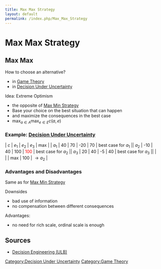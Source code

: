 ```yaml
---
title: Max Max Strategy
layout: default
permalink: /index.php/Max_Max_Strategy
---
```


# Max Max Strategy

## Max Max
How to choose an alternative? 
- in [Game Theory](Game_Theory)
- in [Decision Under Uncertainty](Decision_Under_Uncertainty)


Idea: Extreme Optimism
- the opposite of [Max Min Strategy](Max_Min_Strategy)
- Base your choice on the best situation that can happen 
- and maximize the consequences in the best case
- $\max_{a \in A} \max_{e \in E} c(a, e)$


### Example: [Decision Under Uncertainty](Decision_Under_Uncertainty)
|   $c$  |  $e_1$  |  $e_2$  |  $e_3$  |  max  |   |   $a_1$   |  40  |  70  |  -20  |  70   |  best case for $a_1$ ||   $a_2$   |  -10  |  40  |  100  |  <font color="red">100</font>  |  best case for $a_2$ ||   $a_3$   |  20  |  40  |  -5  |  40  |  best case for $a_3$ ||   |   |      |   max   |  100  |  $\to a_2$ |

### Advantages and Disadvantages
Same as for [Max Min Strategy](Max_Min_Strategy)

Downsides
- bad use of information
- no compensation between different consequences 

Advantages:
- no need for rich scale, ordinal scale is enough


## Sources
- [Decision Engineering (ULB)](Decision_Engineering_(ULB))

[Category:Decision Under Uncertainty](Category_Decision_Under_Uncertainty)
[Category:Game Theory](Category_Game_Theory)